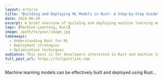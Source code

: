 ```yaml
---
layout: article
title: "Building and Deploying ML Models in Rust: A Step-by-Step Guide"
date: 2024-06-20
excerpt: A brief overview of building and deploying machine learning models in Rust.
tags: [Machine Learning, Rust]
image: /path/to/your/image.jpg
takeaways:
  - Understanding Rust for ML
  - Deployment strategies
  - Optimization techniques
audience: This post is for developers interested in Rust and machine learning.
full_post_url: https://fullpostlink.com
---
```


Machine learning models can be effectively built and deployed using Rust...

